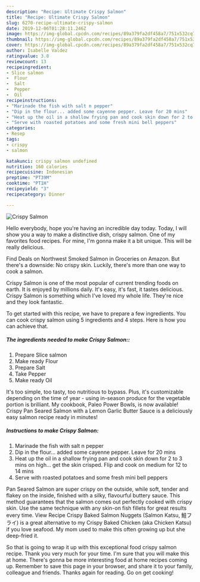 ```yaml
---
description: "Recipe: Ultimate Crispy Salmon"
title: "Recipe: Ultimate Crispy Salmon"
slug: 6270-recipe-ultimate-crispy-salmon
date: 2019-12-06T01:28:11.246Z
image: https://img-global.cpcdn.com/recipes/89a379fa2df458a7/751x532cq70/crispy-salmon-recipe-main-photo.jpg
thumbnail: https://img-global.cpcdn.com/recipes/89a379fa2df458a7/751x532cq70/crispy-salmon-recipe-main-photo.jpg
cover: https://img-global.cpcdn.com/recipes/89a379fa2df458a7/751x532cq70/crispy-salmon-recipe-main-photo.jpg
author: Isabelle Valdez
ratingvalue: 3.8
reviewcount: 13
recipeingredient:
- Slice salmon
-  Flour
-  Salt
-  Pepper
-  Oil
recipeinstructions:
- "Marinade the fish with salt n pepper"
- "Dip in the flour... added some cayenne pepper. Leave for 20 mins"
- "Heat up the oil in a shallow frying pan and cook skin down for 2 to 3 mins on high... get the skin crisped. Flip and cook on medium for 12 to 14 mins"
- "Serve with roasted potatoes and some fresh mini bell peppers"
categories:
- Resep
tags:
- crispy
- salmon

katakunci: crispy salmon undefined
nutrition: 160 calories
recipecuisine: Indonesian
preptime: "PT39M"
cooktime: "PT1H"
recipeyield: "3"
recipecategory: Dinner

---
```



![Crispy Salmon](https://img-global.cpcdn.com/recipes/89a379fa2df458a7/751x532cq70/crispy-salmon-recipe-main-photo.jpg)

Hello everybody, hope you're having an incredible day today. Today, I will show you a way to make a distinctive dish, crispy salmon. One of my favorites food recipes. For mine, I'm gonna make it a bit unique. This will be really delicious.

Find Deals on Northwest Smoked Salmon in Groceries on Amazon. But there&#39;s a downside: No crispy skin. Luckily, there&#39;s more than one way to cook a salmon.

Crispy Salmon is one of the most popular of current trending foods on earth. It is enjoyed by millions daily. It's easy, it's fast, it tastes delicious. Crispy Salmon is something which I've loved my whole life. They're nice and they look fantastic.


To get started with this recipe, we have to prepare a few ingredients. You can cook crispy salmon using 5 ingredients and 4 steps. Here is how you can achieve that.

##### The ingredients needed to make Crispy Salmon::

1. Prepare Slice salmon
1. Make ready  Flour
1. Prepare  Salt
1. Take  Pepper
1. Make ready  Oil


It&#39;s too simple, too tasty, too nutritious to bypass. Plus, it&#39;s customizable depending on the time of year - using in-season produce for the vegetable portion is brilliant. My cookbook, Paleo Power Bowls, is now available! Crispy Pan Seared Salmon with a Lemon Garlic Butter Sauce is a deliciously easy salmon recipe ready in minutes! 

##### Instructions to make Crispy Salmon:

1. Marinade the fish with salt n pepper
1. Dip in the flour... added some cayenne pepper. Leave for 20 mins
1. Heat up the oil in a shallow frying pan and cook skin down for 2 to 3 mins on high... get the skin crisped. Flip and cook on medium for 12 to 14 mins
1. Serve with roasted potatoes and some fresh mini bell peppers


Pan Seared Salmon are super crispy on the outside, while soft, tender and flakey on the inside, finished with a silky, flavourful buttery sauce. This method guarantees that the salmon comes out perfectly cooked with crispy skin. Use the same technique with any skin-on fish fillets for great results every time. View Recipe Crispy Baked Salmon Nuggets (Salmon Katsu, 鮭フライ) is a great alternative to my Crispy Baked Chicken (aka Chicken Katsu) if you love seafood. My mom used to make this often growing up but she deep-fried it. 

So that is going to wrap it up with this exceptional food crispy salmon recipe. Thank you very much for your time. I'm sure that you will make this at home. There's gonna be more interesting food at home recipes coming up. Remember to save this page in your browser, and share it to your family, colleague and friends. Thanks again for reading. Go on get cooking!

